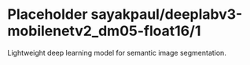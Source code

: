 # Placeholder sayakpaul/deeplabv3-mobilenetv2_dm05-float16/1
Lightweight deep learning model for semantic image segmentation.

<!-- module-type: image-segmentation -->
<!-- task: image-segmentation -->
<!-- network-architecture: deeplab-mobilenetv2-dm05-coco-voc-trainval -->
<!-- dataset: pascal-voc-2012 -->
<!-- fine-tunable: false -->
<!-- license: Apache-2.0 -->

